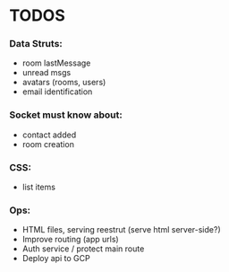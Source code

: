 # TODOS

### Data Struts:

- room lastMessage
- unread msgs
- avatars (rooms, users)
- email identification

### Socket must know about:

- contact added
- room creation

### CSS:

- list items

### Ops:

- HTML files, serving reestrut (serve html server-side?)
- Improve routing (app urls)
- Auth service / protect main route
- Deploy api to GCP
